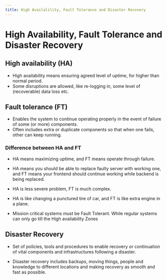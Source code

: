 ```yaml
---
title: High Availalility, Fault Tolerance and Disaster Recovery
---
```


# High Availability, Fault Tolerance and Disaster Recovery

## High availability (HA)
- High availability means ensuring agreed level of uptime, for higher than normal period.
- Some disruptions are allowed, like re-logging in, some level of (recoverable) data loss etc.


## Fault tolerance (FT)
- Enables the system to continue operating properly in the event of failure of some (or more) components.
- Often includes extra or duplicate components so that when one fails, other can keep running.

### Difference between HA and FT
- HA means maximizing uptime, and FT means operate through failure.
- HA means you should be able to replace faulty server with working one, and FT means your frontend should continue working while backend is being replaced.
- HA is less severe problem, FT is much complex.
- HA is like changing a punctured tire of car, and FT is like extra engine in a plane.

- Mission critical systems must be Fault Tolerant. While regular systems can only go till the High availability Zones

## Disaster Recovery
- Set of policies, tools and procedures to enable recovery or continuation of vital components and infrastructures following a disaster. 

- Disaster recovery includes backups, moving things, people and knowledge to different locations and making recovery as smooth and fast as possible.
